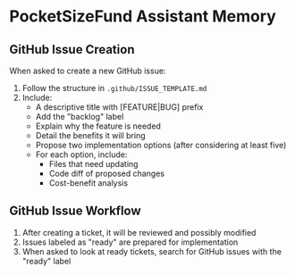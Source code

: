 # PocketSizeFund Assistant Memory

## GitHub Issue Creation

When asked to create a new GitHub issue:

1. Follow the structure in `.github/ISSUE_TEMPLATE.md`
2. Include:
   - A descriptive title with [FEATURE|BUG] prefix
   - Add the "backlog" label
   - Explain why the feature is needed
   - Detail the benefits it will bring
   - Propose two implementation options (after considering at least five)
   - For each option, include:
     - Files that need updating
     - Code diff of proposed changes
     - Cost-benefit analysis

## GitHub Issue Workflow

1. After creating a ticket, it will be reviewed and possibly modified
2. Issues labeled as "ready" are prepared for implementation
3. When asked to look at ready tickets, search for GitHub issues with the "ready" label

